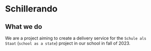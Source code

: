 # Schillerando
## What we do
We are a project aiming to create a delivery service for the `Schule als Staat` (`school as a state`) project in our school in fall of 2023.
